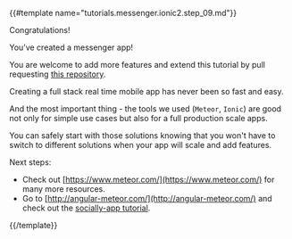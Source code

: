 {{#template name="tutorials.messenger.ionic2.step_09.md"}}

Congratulations!

You’ve created a messenger app!

You are welcome to add more features and extend this tutorial by pull requesting [this repository](github.com/DAB0mB/ionic2-meteor-messenger).

Creating a full stack real time mobile app has never been so fast and easy.

And the most important thing - the tools we used (`Meteor`, `Ionic`) are good not only for simple use cases but also for a full production scale apps.

You can safely start with those solutions knowing that you won't have to switch to different solutions when your app will scale and add features.

Next steps:

* Check out [https://www.meteor.com/](https://www.meteor.com/) for many more resources.
* Go to [http://angular-meteor.com/](http://angular-meteor.com/) and check out the [socially-app tutorial](http://www.angular-meteor.com/tutorials/socially/angular2/bootstrapping).

{{/template}}